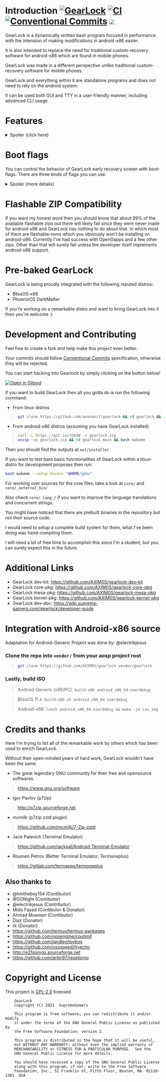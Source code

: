 # Introduction  [![GearLock][def]](https://github.com/AXIM0S/gearlock) [![CI](https://github.com/AXIM0S/gearlock/workflows/CI/badge.svg)](https://github.com/AXIM0S/gearlock/actions) [![Conventional Commits](https://img.shields.io/badge/Conventional%20Commits-1.0.0-yellow.svg)](https://conventionalcommits.org) [![](https://tokei.rs/b1/github/axonasif/gearlock?category=lines)](https://github.com/axonasif/gearlock)

GearLock is a dynamically written bash program focused in performance with the intension of making modifications in android-x86 easier.

It is also intended to replace the need for traditional custom-recovery software for android-x86 which are found in mobile phones.

GearLock was made in a different perspective unlike traditional custom-recovery software for mobile phones.

GearLock and everything within it are standalone programs and does not need to rely on the android system.

It can be used both GUI and TTY in a user-friendly manner, including advanced CLI usage.

# Features

<details>
  <summary>Spoiler (click here)</summary>
  
- Install any custom kernel / mesa or pretty much anything. There are also tons of other extension & packages available in our RESOURCES section for you to install with a powerful package-manager.

- Install flashable zip files. (BETA)

- Use RECOVERY-MODE even before your android starts.
  - + MidNight Commander FileManager integration in recovery mode.
  - + Repair corrupted EXT partitions before booting up the OS.

- Decompress / extend the size of your system image

- Backup & restore your whole data

- Mesa Version faker

- Change CPU governor & frequency

- Change MAC Address

- Update google apps directly from a opengapps package

- Install latest/custom magisk version directly from github source by patching the ramdisk. (on-device)

- GoogleLess Mode feature

- Unity Game Engine Crash Fix

- Resolve the issue for magisk installation, in which magisk makes the tty unusable

- SU-Handler for switching between SuperSU & MagiskSU

- Introducing GearProp, which can force overwrite any system property.

- Purge / remove extra kernel modules from your system

- MultiLang support with UTF8. (EN, VN, {CN, ES --- yet to be done})

- Record screen with audio without any app. (Directly from gearlock with internal audio support)

- Very developer friendly with tons of easy to use tools

- Disable / Enable Laptop touchpad or keyboard

- Extensible by installing custom extensions

- And many more! This list is probably outdated, lol.
  
</details>

# Boot flags

You can control the behavior of GearLock early recovery screen with boot-flags.
There are three kinds of flags you can use.

<details>
  <summary>Spoiler (more details)</summary>

- NORECOVERY
- ALWAYSRECOVERY
- FIXFS
- NOGFX

## NORECOVERY

This helps you bypass the recovery countdown screen. You can either put `NORECOVERY=1` in your grub-config or make a file named norecovery in your android-x86 partition.

### Grub config example

```bash
linux /kernel quiet NORECOVERY=1
```

## ALWAYSRECOVERY​

This lets you to auto-enter recovery mode always* without having to press ESC.
Just like NORECOVERY, you can active this by grub (`ALWAYSRECOVERY=1`) or by making a file named `alwaysrecovery` in android-x86 partition.

## FIXFS

This will auto-fix extFS on each boot from the option which you find in recovery mode.

In other words, it will run fsck against your root partition.

Grub-Flag> `FIXFS=1`

File-Flag> `fixfs`

## NOGFX

When this flag is found, GearLock does not attempt to get the best possible visuals during RECOVERY-MODE. There are some really rare cases among some users in which when GearLock tries to ensure better visuals, kernel panic happens during boot.

Grub-Flag> `NOGFX=1`
File-Flag> `nogfx`

</details>

# Flashable ZIP Compatibility

If you want my honest word then you should know that about 99% of the available flashable zips out there will likely fail since they were never made for android-x86 and GearLock has nothing to do about that. In which most of them are flashable-roms which you obviously won't be installing on android-x86. Currently I've had success with OpenGapps and a few other zips. Other than that will surely fail unless the developer itself implements android-x86 support.

# Pre-baked GearLock

GearLock is being proudly integrated with the following reputed distros:

- BlissOS-x86
- PhoenixOS DarkMatter

If you're working on a remarkable distro and want to bring GearLock into it then you're welcome :)

# Development and Contributing

Feel free to create a fork and help make this project even better.

Your commits should follow [Conventional Commits](https://www.conventionalcommits.org/en/v1.0.0) specification, otherwise they will be rejected.

You can start hacking into Gearlock by simply clicking on the button below!

[![Open in Gitpod](https://gitpod.io/button/open-in-gitpod.svg)](https://gitpod.io/#https://github.com/axonasif/gearlock)

If you want to build GearLock then all you gotta do is run the following command:

- From linux distros

> ```bash
> git clone https://github.com/axonasif/gearlock && cd gearlock && bash makeme
> ```

- From android-x86 distros (assuming you have GearLock installed)

> ```bash
> curl -L https://git.io/JO43W -o gearlock.zip
> unzip -qq gearlock.zip && cd gearlock-main && bash makeme
> ```

Then you should find the outputs at `out/installer`

If you want to test bare basic functionalities of GearLock within a linux-distro for development porposes then run:

```bash
bash makeme --setup-devenv "$HOME/gdev"
```

For working over sources for the core files, take a look at `core/` and `core/_external_bin/`

Also check `core/_lang_/` if you want to improve the language translations and concurrent strings.

You might have noticed that there are prebuilt binaries in the repository but not their source code.

I would need to setup a complete build system for them, what I've been doing was hand-compiling them.

I will need a lot of free time to accomplish this since I'm a student, but you can surely expect this in the future.

# Additional Links

- GearLock dev-kit: <https://github.com/AXIM0S/gearlock-dev-kit>
- GearLock core-pkg: <https://github.com/AXIM0S/gearlock-core-pkg>
- GearLock mesa-pkg: <https://github.com/AXIM0S/gearlock-mesa-pkg>
- GearLock kernel-pkg: <https://github.com/AXIM0S/gearlock-kernel-pkg>
- GearLock dev-doc: <https://wiki.supreme-gamers.com/gearlock/developer-guide>

# Integration with Android-x86 source

Adaptation for Android-Generic Project was done by: @electrikjesus

### Clone the repo into `vendor/` from your aosp project root

> ```bash
> git clone https://github.com/AXIM0S/gearlock vendor/gearlock
> ```

### Lastly, build ISO

> Android-Generic (x86/PC):
`build-x86 android_x86_64-userdebug`

> BlissOS 11.x:
`build-x86.sh android_x86_64-userdebug`

> Android-x86:
`lunch android_x86_64-userdebug && make -j4 iso_img`

# Credits and thanks

Here I'm trying to list all of the remarkable work by others which has been used to enrich GearLock.

Without their open-minded years of hard work, GearLock wouldn't have been the same.

- The great legendary GNU communtiy for their free and opensource softwares.

> <https://www.gnu.org/software>

- Igor Pavlov (p7zip)

> <http://p7zip.sourceforge.net>

- mcmilk (p7zip zstd plugin)

> <https://github.com/mcmilk/7-Zip-zstd>

- Jack Palevich (Terminal Emulator)

> <https://github.com/jackpal/Android-Terminal-Emulator>

- Roumen Petrov (Better Terminal Emulator, Termoneplus)

> <https://gitlab.com/termapps/termoneplus>

## Also thanks to

- @hmtheboy154 (Contibutor)
- @SGNight (Contibutor)
- @electrikjesus (Contributor)
- Mido Fayad (Contibutor & Donator)
- Ahmad Moemen (Contibutor)
- Diaz (Donator)
- rk (Donator)
- <https://github.com/termux/termux-packages>
- <https://github.com/opsengine/cpulimit>
- <https://github.com/landley/toybox>
- <https://github.com/osospeed/ttyecho>
- <http://e2fsprogs.sourceforge.net>
- <https://github.com/arter97/resetprop>

# Copyright and License

This project is [GPL-2.0](https://github.com/AXIM0S/gearlock/blob/main/LICENSE) licensed.

```
    GearLock
    Copyright (C) 2021  SupremeGamers

    This program is free software; you can redistribute it and/or modify
    it under the terms of the GNU General Public License as published by
    the Free Software Foundation; version 2.

    This program is distributed in the hope that it will be useful,
    but WITHOUT ANY WARRANTY; without even the implied warranty of
    MERCHANTABILITY or FITNESS FOR A PARTICULAR PURPOSE.  See the
    GNU General Public License for more details.

    You should have received a copy of the GNU General Public License
    along with this program; if not, write to the Free Software
    Foundation, Inc., 51 Franklin St, Fifth Floor, Boston, MA  02110-1301  USA
```


[def]: https://img.shields.io/badge/GearLock-7.3.15-blue.svg
